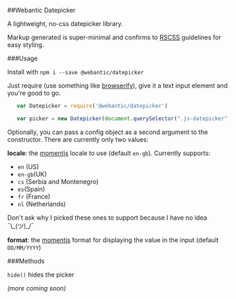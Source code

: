 ##Webantic Datepicker

A lightweight, no-css datepicker library. 

Markup generated is super-minimal and confirms to [RSCSS](http://rscss.io) guidelines for easy styling.

###Usage

Install with `npm i --save @webantic/datepicker`

Just require (use something like [browserify](http://browserify.org/)), give it a text input element and you're good to go.

```javascript
   var Datepicker = require('@webantic/datepicker')

   var picker = new Datepicker(document.querySelector(".js-datepicker"))
```

Optionally, you can pass a config object as a second argument to the constructor. There are currently only two values:

**locale**: the [momentjs](https://momentjs.com/docs/#/i18n/) locale to use (default `en-gb`). Currently supports:
 * `en` (US)
 * `en-gb`(UK)
 * `cs` (Serbia and Montenegro)
 * `es`(Spain)
 * `fr` (France)
 * `nl` (Netherlands)

Don't ask why I picked these ones to support because I have no idea ¯\\\_(ツ)\_/¯

**format**: the [momentjs](https://momentjs.com/docs/#/displaying/format/) format for displaying the value in the input (default `DD/MM/YYYY`)


###Methods

`hide()` hides the picker

*(more coming soon)*